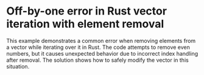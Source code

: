 # Off-by-one error in Rust vector iteration with element removal

This example demonstrates a common error when removing elements from a vector while iterating over it in Rust. The code attempts to remove even numbers, but it causes unexpected behavior due to incorrect index handling after removal.  The solution shows how to safely modify the vector in this situation.